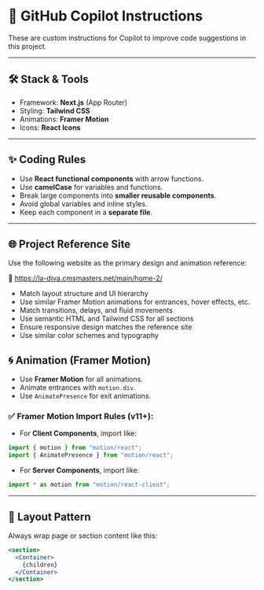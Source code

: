 # 🤖 GitHub Copilot Instructions

These are custom instructions for Copilot to improve code suggestions in this project.

---

## 🛠 Stack & Tools

- Framework: **Next.js** (App Router)
- Styling: **Tailwind CSS**
- Animations: **Framer Motion**
- Icons: **React Icons**

---

## ✨ Coding Rules

- Use **React functional components** with arrow functions.
- Use **camelCase** for variables and functions.
- Break large components into **smaller reusable components**.
- Avoid global variables and inline styles.
- Keep each component in a **separate file**.

---
## 🌐 Project Reference Site

Use the following website as the primary design and animation reference:

🔗 https://la-diva.cmsmasters.net/main/home-2/

- Match layout structure and UI hierarchy
- Use similar Framer Motion animations for entrances, hover effects, etc.
- Match transitions, delays, and fluid movements
- Use semantic HTML and Tailwind CSS for all sections
- Ensure responsive design matches the reference site
- Use similar color schemes and typography

## 🌀 Animation (Framer Motion)

- Use **Framer Motion** for all animations.
- Animate entrances with `motion.div`.
- Use `AnimatePresence` for exit animations.

### ✅ Framer Motion Import Rules (v11+):

- For **Client Components**, import like:

```js
import { motion } from "motion/react";
import { AnimatePresence } from "motion/react";
```

- For **Server Components**, import like:

```js
import * as motion from "motion/react-client";
```

---
## 📐 Layout Pattern

Always wrap page or section content like this:

```jsx
<section>
  <Container>
    {children}
  </Container>
</section>

